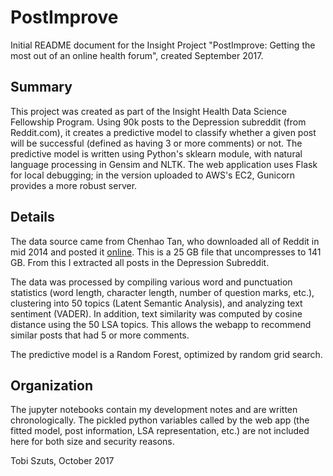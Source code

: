 # PostImprove

Initial README document for the Insight Project "PostImprove: Getting the most out of an online health forum", created September 2017.

## Summary

This project was created as part of the Insight Health Data Science
Fellowship Program.  Using 90k posts to the Depression subreddit (from
Reddit.com), it creates a predictive model to classify whether a given
post will be successful (defined as having 3 or more comments) or not.
The predictive model is written using Python's sklearn module, with
natural language processing in Gensim and NLTK.  The web application
uses Flask for local debugging; in the version uploaded to AWS's EC2,
Gunicorn provides a more robust server.

## Details

The data source came from Chenhao Tan, who downloaded all of Reddit in
mid 2014 and posted it
[online](https://chenhaot.com/papers/multi-community.html).  This is a
25 GB file that uncompresses to 141 GB.  From this I extracted all
posts in the Depression Subreddit.

The data was processed by compiling various word and punctuation
statistics (word length, character length, number of question marks,
etc.), clustering into 50 topics (Latent Semantic Analysis), and
analyzing text sentiment (VADER).  In addition, text similarity was
computed by cosine distance using the 50 LSA topics.  This allows the
webapp to recommend similar posts that had 5 or more comments.

The predictive model is a Random Forest, optimized by random grid search.

## Organization

The jupyter notebooks contain my development notes and are written
chronologically.  The pickled python variables called by the web app
(the fitted model, post information, LSA representation, etc.) are not
included here for both size and security reasons.



Tobi Szuts, October 2017
